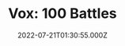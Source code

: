 ---
collection_archive: false
collection_awards: []
collection_category:
  - Editorial
  - Reportage
  - Travel
  - Color
  - Environments
  - Portraits
  - Reportage
collection_content: >-
  Across the West, entrepreneurs are buying up abandoned outposts and
  transforming them into resorts and tourist photo ops. But how do you rebuild
  an actual community?


  Cleator was founded in the late 1800s, after prospectors discovered gold in
  the sandy soil, and came into its own as a railroad hub at the turn of the
  century


  By 1949, with only around 60 people living there, James Cleator had put his
  namesake up for sale. It didn’t take long for him to realize that nobody
  wanted to pay cash for an abandoned town.


  Cleator is again up for sale, by James’s descendants, this time for the price
  of [$999,999](https://www.buycleator.com/). It’s just one of more than 3,800
  ghost towns scattered across America in need of new ownership.


  Also pictured is Goldfield Ghost Town and Mine, a reconstructed 1890s western
  town. Here the remnants of a kitschy Hollywood Western entertain visitors with
  rides, tours, gun fights, and retail, capitalizing on a place lost to time.


  The power of the American ghost town seems to be existential, with stories of
  the people who have lived there—stories of drunken fights, guns waved in
  faces, prison time, personal vendettas, love affairs, mysterious wealth and
  witchcraft.
collection_cover: https://d1sf55qlb7p6hz.cloudfront.net/2022-08_horizontal-covers-1.jpg
collection_cover_mobile: https://d1sf55qlb7p6hz.cloudfront.net/2022-08_vertical-covers-1.jpg
collection_description: >-
  Across the West, entrepreneurs are buying up abandoned outposts and
  transforming them into resorts and tourist photo ops. But how do you rebuild
  an actual community?
collection_description_alignment: center
collection_exhibition: []
collection_filter: Commissioned + Stock
collection_hidden: false
collection_meta: Summoning the Ghost Town
collection_meta_2: 
collection_press: []
collection_preview:
  - https://d1sf55qlb7p6hz.cloudfront.net/4x3-ghost-5.jpg
  - https://d1sf55qlb7p6hz.cloudfront.net/4x3-ghost-3.jpg
  - https://d1sf55qlb7p6hz.cloudfront.net/4x3-ghost-1.jpg
  - https://d1sf55qlb7p6hz.cloudfront.net/4x3-ghost-4.jpg
  - https://d1sf55qlb7p6hz.cloudfront.net/4x3-ghost-2.jpg
cover_image: 
date: 2022-07-21T01:30:55.000Z
hide_footer: false
layout: blocks
navigation_theme: white
px_extra: true
row_alignment: between
slug: vox-ghosttowns
theme_color: FFD0D0
theme_color_all_works: 
title: 'Vox: 100 Battles'
seo:
  meta_description: 
  meta_title: 
collection_blocks:
  - _bookshop_name: collections/media-row-start
    row_alignment: between
  - _bookshop_name: collections/media-element
    align_y: 
    block: media-element
    caption: 
    color: DCE3F3
    image: https://d1sf55qlb7p6hz.cloudfront.net/rieser-ghosttowns-1.jpg
    margin_left: 25
    margin_right: 0
    margin_y: 100
    width: 60
  - _bookshop_name: collections/media-row
    row_alignment: between
  - _bookshop_name: collections/media-element
    align_y: 
    block: media-element
    caption: 
    color: EFE5DD
    image: https://d1sf55qlb7p6hz.cloudfront.net/rieser-ghosttowns-2.jpg
    margin_left: 5
    margin_right: 0
    margin_y: 100
    width: 50
  - _bookshop_name: collections/media-row
    row_alignment: between
  - _bookshop_name: collections/media-element
    align_y: 
    block: media-element
    caption: 
    color: C6E2D4
    image: https://d1sf55qlb7p6hz.cloudfront.net/rieser-ghosttowns-3.jpg
    margin_left: 10
    margin_right: 0
    margin_y: 100
    width: 25
  - _bookshop_name: collections/media-element
    align_y: 
    block: media-element
    caption: 
    color: D8D7E3
    image: https://d1sf55qlb7p6hz.cloudfront.net/rieser-ghosttowns-4.jpg
    margin_left: 0
    margin_right: 20
    margin_y: 300
    width: 40
  - _bookshop_name: collections/media-row
    row_alignment: between
  - _bookshop_name: collections/media-element
    align_y: 
    block: media-element
    caption: 
    color: EDE5DE
    image: https://d1sf55qlb7p6hz.cloudfront.net/ghost-redo01.jpg
    margin_left: 20
    margin_right: 0
    margin_y: 100
    width: 50
  - _bookshop_name: collections/media-row
    row_alignment: between
  - _bookshop_name: collections/media-element
    align_y: 
    block: media-element
    caption: 
    color: EFCAB3
    image: https://d1sf55qlb7p6hz.cloudfront.net/rieser-ghosttowns-6.jpg
    margin_left: 5
    margin_right: 0
    margin_y: 100
    width: 45
  - _bookshop_name: collections/media-row
    row_alignment: between
  - _bookshop_name: collections/media-element
    align_y: 
    block: media-element
    caption: 
    color: F8EBCC
    image: https://d1sf55qlb7p6hz.cloudfront.net/rieser-ghosttowns-7.jpg
    margin_left: 10
    margin_right: 0
    margin_y: 100
    width: 50
  - _bookshop_name: collections/media-element
    align_y: 
    block: media-element
    caption: 
    color: DCEDF8
    image: https://d1sf55qlb7p6hz.cloudfront.net/rieser-ghosttowns-8.jpg
    margin_left: 0
    margin_right: 0
    margin_y: 200
    width: 33
  - _bookshop_name: collections/media-row
    row_alignment: between
  - _bookshop_name: collections/media-element
    align_y: 
    block: media-element
    caption: 
    color: F3E1D4
    image: https://d1sf55qlb7p6hz.cloudfront.net/rieser-ghosttowns-9.jpg
    margin_left: 30
    margin_right: 0
    margin_y: 100
    width: 60
  - _bookshop_name: collections/media-row
    row_alignment: between
  - _bookshop_name: collections/media-element
    align_y: 
    block: media-element
    caption: 
    color: F4DFE7
    image: https://d1sf55qlb7p6hz.cloudfront.net/rieser-ghosttowns-10.jpg
    margin_left: 0
    margin_right: 0
    margin_y: 100
    width: 55
  - _bookshop_name: collections/media-row
    row_alignment: between
  - _bookshop_name: collections/media-element
    align_y: 
    block: media-element
    caption: 
    color: D5F4F6
    image: https://d1sf55qlb7p6hz.cloudfront.net/rieser-ghosttowns-11.jpg
    margin_left: 5
    margin_right: 0
    margin_y: 100
    width: 40
  - _bookshop_name: collections/media-element
    align_y: 
    block: media-element
    caption: 
    color: F9D1BC
    image: https://d1sf55qlb7p6hz.cloudfront.net/rieser-ghosttowns-12.jpg
    margin_left: 0
    margin_right: 20
    margin_y: 500
    width: 30
  - _bookshop_name: collections/media-row
    row_alignment: between
  - _bookshop_name: collections/media-element
    align_y: 
    block: media-element
    caption: 
    color: CCE3FA
    image: https://d1sf55qlb7p6hz.cloudfront.net/rieser-ghosttowns-13.jpg
    margin_left: 10
    margin_right: 0
    margin_y: 300
    width: 50
  - _bookshop_name: collections/media-element
    align_y: 
    block: media-element
    caption: 
    color: F0F3D4
    image: https://d1sf55qlb7p6hz.cloudfront.net/rieser-ghosttowns-14.jpg
    margin_left: 0
    margin_right: 10
    margin_y: 100
    width: 20
  - _bookshop_name: collections/media-row
    row_alignment: between
  - _bookshop_name: collections/media-element
    align_y: 
    block: media-element
    caption: 
    color: EADEF4
    image: https://d1sf55qlb7p6hz.cloudfront.net/rieser-ghosttowns-15.jpg
    margin_left: 20
    margin_right: 0
    margin_y: 100
    width: 60
  - _bookshop_name: collections/media-row
    row_alignment: between
  - _bookshop_name: collections/media-element
    align_y: 
    block: media-element
    caption: 
    color: D0F1F0
    image: https://d1sf55qlb7p6hz.cloudfront.net/rieser-ghosttowns-16.jpg
    margin_left: 55
    margin_right: 0
    margin_y: 100
    width: 40
  - _bookshop_name: collections/media-row
    row_alignment: between
  - _bookshop_name: collections/media-element
    align_y: 
    block: media-element
    caption: 
    color: F1E3CF
    image: https://d1sf55qlb7p6hz.cloudfront.net/rieser-ghosttowns-17.jpg
    margin_left: 10
    margin_right: 0
    margin_y: 300
    width: 55
  - _bookshop_name: collections/media-element
    align_y: 
    block: media-element
    caption: 
    color: F9DECE
    image: https://d1sf55qlb7p6hz.cloudfront.net/rieser-ghosttowns-18.jpg
    margin_left: 0
    margin_right: 0
    margin_y: 100
    width: 30
  - _bookshop_name: collections/media-row
    row_alignment: between
  - _bookshop_name: collections/media-element
    align_y: 
    block: media-element
    caption: 
    color: D8F3D8
    image: https://d1sf55qlb7p6hz.cloudfront.net/rieser-ghosttowns-21.jpg
    margin_left: 0
    margin_right: 0
    margin_y: 100
    width: 40
  - _bookshop_name: collections/media-element
    align_y: 
    block: media-element
    caption: 
    color: CCE1F3
    image: https://d1sf55qlb7p6hz.cloudfront.net/rieser-ghosttowns-20.jpg
    margin_left: 0
    margin_right: 5
    margin_y: 400
    width: 50
  - _bookshop_name: collections/media-row
    row_alignment: between
  - _bookshop_name: collections/media-element
    align_y: 
    block: media-element
    caption: 
    color: D5D9F0
    image: https://d1sf55qlb7p6hz.cloudfront.net/rieser-ghosttowns-19.jpg
    margin_left: 25
    margin_right: 0
    margin_y: 100
    width: 50
  - _bookshop_name: collections/media-row
    row_alignment: between
  - _bookshop_name: collections/media-element
    align_y: 
    block: media-element
    caption: 
    color: FBC1A2
    image: https://d1sf55qlb7p6hz.cloudfront.net/rieser-ghosttowns-22.jpg
    margin_left: 15
    margin_right: 0
    margin_y: 100
    width: 66
  - _bookshop_name: collections/media-row
    row_alignment: between
  - _bookshop_name: collections/media-element
    align_y: 
    block: media-element
    caption: 
    color: EDDAF0
    image: https://d1sf55qlb7p6hz.cloudfront.net/rieser-ghosttowns-23.jpg
    margin_left: 0
    margin_right: 0
    margin_y: 100
    width: 30
  - _bookshop_name: collections/media-element
    align_y: 
    block: media-element
    caption: 
    color: F6F1D0
    image: https://d1sf55qlb7p6hz.cloudfront.net/rieser-ghosttowns-24.jpg
    margin_left: 0
    margin_right: 25
    margin_y: 400
    width: 40
  - _bookshop_name: collections/media-row
    row_alignment: between
  - _bookshop_name: collections/media-element
    align_y: 
    block: media-element
    caption: 
    color: D8E9BA
    image: https://d1sf55qlb7p6hz.cloudfront.net/rieser-ghosttowns-25.jpg
    margin_left: 10
    margin_right: 0
    margin_y: 100
    width: 55
  - _bookshop_name: collections/media-element
    align_y: 
    block: media-element
    caption: 
    color: DDEDF6
    image: https://d1sf55qlb7p6hz.cloudfront.net/rieser-ghosttowns-26.jpg
    margin_left: 0
    margin_right: 5
    margin_y: 800
    width: 25
  - _bookshop_name: collections/media-row
    row_alignment: between
  - _bookshop_name: collections/media-element
    align_y: 
    block: media-element
    caption: 
    color: FFEBDA
    image: https://d1sf55qlb7p6hz.cloudfront.net/rieser-ghosttowns-27.jpg
    margin_left: 45
    margin_right: 0
    margin_y: 100
    width: 40
  - _bookshop_name: collections/media-row
    row_alignment: between
  - _bookshop_name: collections/media-element
    align_y: 
    block: media-element
    caption: 
    color: FBFAC0
    image: https://d1sf55qlb7p6hz.cloudfront.net/ghost-redo02.jpg
    margin_left: 15
    margin_right: 0
    margin_y: 100
    width: 60
  - _bookshop_name: collections/media-row
    row_alignment: between
  - _bookshop_name: collections/media-element
    align_y: 
    block: media-element
    caption: 
    color: DDFFE6
    image: https://d1sf55qlb7p6hz.cloudfront.net/rieser-ghosttowns-29.jpg
    margin_left: 45
    margin_right: 0
    margin_y: 100
    width: 50
  - _bookshop_name: collections/media-row
    row_alignment: between
  - _bookshop_name: collections/media-row
    row_alignment: between
  - _bookshop_name: collections/media-element
    align_y: 
    block: media-element
    caption: 
    color: ECDDFF
    image: https://d1sf55qlb7p6hz.cloudfront.net/rieser-ghosttowns-30.jpg
    margin_left: 30
    margin_right: 0
    margin_y: 100
    width: 40
  - _bookshop_name: collections/media-row
    row_alignment: between
  - _bookshop_name: collections/media-element
    align_y: 
    block: media-element
    caption: 
    color: DDF1FF
    image: https://d1sf55qlb7p6hz.cloudfront.net/rieser-ghosttowns-31.jpg
    margin_left: 15
    margin_right: 0
    margin_y: 100
    width: 66
  - _bookshop_name: collections/media-row-end
---